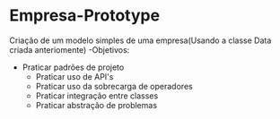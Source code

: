 # Empresa-Prototype
Criação de um modelo simples de uma empresa(Usando a classe Data criada anteriomente)
-Objetivos:
 - Praticar padrões de projeto
   - Praticar uso de API's
    - Praticar uso da sobrecarga de operadores
     - Praticar integração entre classes
      - Praticar abstração de problemas
